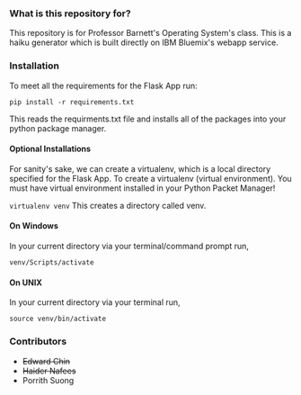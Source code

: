 ### What is this repository for?
This repository is for Professor Barnett's Operating System's class. This is a
haiku generator which is built directly on IBM Bluemix's webapp service.

### Installation
To meet all the requirements for the Flask App run:

`pip install -r requirements.txt`

This reads the requirments.txt file and installs all of the packages into your python package manager.

#### Optional Installations
For sanity's sake, we can create a virtualenv, which is a local directory specified for the Flask App. To create a virtualenv (virtual environment). You must have virtual environment installed in your Python Packet Manager!

`virtualenv venv`
This creates a directory called venv.

#### On Windows
In your current directory via your terminal/command prompt run,

`venv/Scripts/activate`

#### On UNIX
In your current directory via your terminal run,

`source venv/bin/activate`

### Contributors
* ~~Edward Chin~~
* ~~Haider Nafees~~
* Porrith Suong
